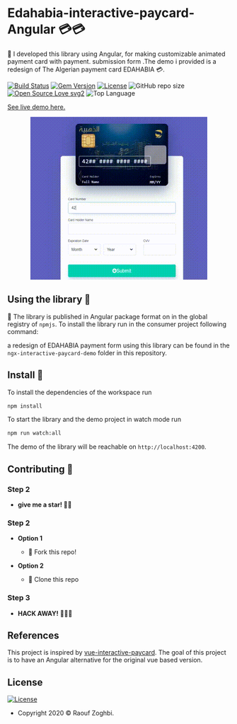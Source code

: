 # Edahabia-interactive-paycard-Angular 💳💳

🎉 I developed this library using Angular, for making  customizable animated payment card with payment. submission form .The demo i provided is a redesign of The Algerian payment card EDAHABIA 💳.

[![Build Status](http://img.shields.io/travis/badges/badgerbadgerbadger.svg?style=flat-square)](https://travis-ci.org/badges/badgerbadgerbadger) [![Gem Version](http://img.shields.io/gem/v/badgerbadgerbadger.svg?style=flat-square)](https://rubygems.org/gems/badgerbadgerbadger) [![License](http://img.shields.io/:license-mit-blue.svg?style=flat-square)](http://badges.mit-license.org) ![GitHub repo size](https://img.shields.io/github/repo-size/raaaouf/Edahabia-interactive-paycard-Angular?color=yellow&label=size&logo=size?style=flat-square) [![Open Source Love svg2](https://badges.frapsoft.com/os/v2/open-source.svg?v=103)](https://github.com/ellerbrock/open-source-badges/) ![Top Language ](https://img.shields.io/github/languages/top/raaaouf/Edahabia-interactive-paycard-Angular?color=purple)

[See live demo here.](https://ngx-interactive-paycard.netlify.app/)

<p align="center">
  <img src="edahabia-paycard-demo.gif" alt="Demo gif"/>
</p>

## Using the library 📙

📙 The library is published in Angular package format on in the global registry of `npmjs`. To install the library run in the consumer project following command:


a redesign of EDAHABIA payment form using this library can be found in the `ngx-interactive-paycard-demo` folder in this repository.


## Install 💯

To install the dependencies of the workspace run

```bash
npm install
```

To start the library and the demo project in watch mode run

```bash
npm run watch:all
```
The demo of the library will be reachable on `http://localhost:4200`.

## Contributing 🙌
### Step 2
- **give me a star! 🌟**🌟 

### Step 2

- **Option 1**
    - 🍴 Fork this repo!

- **Option 2**
    - 👯 Clone this repo 
### Step 3
- **HACK AWAY!** 🔨🔨🔨


## References
This project is inspired by [vue-interactive-paycard](https://github.com/muhammederdem/vue-interactive-paycard).
The goal of this project is to have an Angular alternative for the original vue based version.

## License

[![License](http://img.shields.io/:license-mit-blue.svg?style=flat-square)](http://badges.mit-license.org)
- Copyright 2020 © Raouf Zoghbi.
